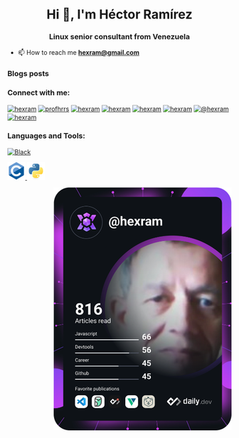 <h1 align="center">Hi 👋, I'm Héctor Ramírez</h1>
<h3 align="center">Linux senior consultant from Venezuela</h3>

- 📫 How to reach me **hexram@gmail.com**

### Blogs posts
<!-- BLOG-POST-LIST:START -->
<!-- BLOG-POST-LIST:END -->

<h3 align="left">Connect with me:</h3>
<p align="left">
<a href="https://dev.to/hexram" target="blank"><img align="center" src="https://raw.githubusercontent.com/rahuldkjain/github-profile-readme-generator/master/src/images/icons/Social/devto.svg" alt="hexram" height="30" width="40" /></a>
<a href="https://twitter.com/profhrrs" target="blank"><img align="center" src="https://raw.githubusercontent.com/rahuldkjain/github-profile-readme-generator/master/src/images/icons/Social/twitter.svg" alt="profhrrs" height="30" width="40" /></a>
<a href="https://linkedin.com/in/hexram" target="blank"><img align="center" src="https://raw.githubusercontent.com/rahuldkjain/github-profile-readme-generator/master/src/images/icons/Social/linked-in-alt.svg" alt="hexram" height="30" width="40" /></a>
<a href="https://stackoverflow.com/users/hexram" target="blank"><img align="center" src="https://raw.githubusercontent.com/rahuldkjain/github-profile-readme-generator/master/src/images/icons/Social/stack-overflow.svg" alt="hexram" height="30" width="40" /></a>
<a href="https://fb.com/hexram" target="blank"><img align="center" src="https://raw.githubusercontent.com/rahuldkjain/github-profile-readme-generator/master/src/images/icons/Social/facebook.svg" alt="hexram" height="30" width="40" /></a>
<a href="https://instagram.com/hexram" target="blank"><img align="center" src="https://raw.githubusercontent.com/rahuldkjain/github-profile-readme-generator/master/src/images/icons/Social/instagram.svg" alt="hexram" height="30" width="40" /></a>
<a href="https://medium.com/@hexram" target="blank"><img align="center" src="https://raw.githubusercontent.com/rahuldkjain/github-profile-readme-generator/master/src/images/icons/Social/medium.svg" alt="@hexram" height="30" width="40" /></a>
<a href="https://www.youtube.com/c/hexram" target="blank"><img align="center" src="https://raw.githubusercontent.com/rahuldkjain/github-profile-readme-generator/master/src/images/icons/Social/youtube.svg" alt="hexram" height="30" width="40" /></a>
</p>

<h3 align="left">Languages and Tools:</h3>
<a href="https://github.com/psf/black" target="blank"><img align="center" src="https://img.shields.io/badge/code%20style-black-000000.svg" alt="Black" height="30" width="40" /></a>
<p align="left"> <a href="https://www.cprogramming.com/" target="_blank" rel="noreferrer"> <img src="https://raw.githubusercontent.com/devicons/devicon/master/icons/c/c-original.svg" alt="c" width="40" height="40"/> </a> <a href="https://www.python.org" target="_blank" rel="noreferrer"> <img src="https://raw.githubusercontent.com/devicons/devicon/master/icons/python/python-original.svg" alt="python" width="40" height="40"/></a></p>
<p align="right"> <a href="https://app.daily.dev/hexram"><img src="https://github.com/hexram/hexram/blob/main/devcard.svg" width="400" alt="Héctor Ramírez's Dev Card"/></a></p>


